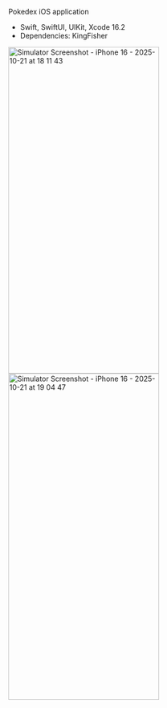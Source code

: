 Pokedex iOS application

- Swift, SwiftUI, UIKit, Xcode 16.2
- Dependencies: KingFisher


<img width="300" height="650" alt="Simulator Screenshot - iPhone 16 - 2025-10-21 at 18 11 43" src="https://github.com/user-attachments/assets/7af380de-02a7-4a90-ba2c-1046dc05cafe" /> <img width="300" height="650" alt="Simulator Screenshot - iPhone 16 - 2025-10-21 at 19 04 47" src="https://github.com/user-attachments/assets/0334b9b5-99c1-4bcc-b2ee-c6b18accc937" />

